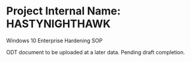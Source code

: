 # Project Internal Name: HASTYNIGHTHAWK
Windows 10 Enterprise Hardening SOP


ODT document to be uploaded at a later data. Pending draft completion. 
